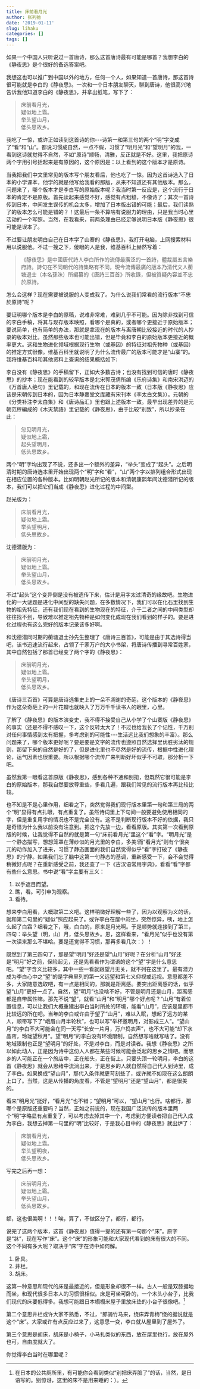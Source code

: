 ```yaml
---
title: 床前看月光
author: 张列弛
date: '2019-01-11'
slug: lihaku
categories: []
tags: []
---
```

如果一个中国人只听说过一首唐诗，那么这首唐诗最有可能是哪首？我想李白的《静夜思》是个很好的备选答案吧。 

我想这也可以推广到中国以外的地方，任何一个人，如果知道一首唐诗，那这首诗很可能就是李白的《静夜思》。一次和一个日本朋友聊天，聊到唐诗，他很高兴地告诉我他知道李白的《静夜思》，并拿出纸笔，写下了：

> 床前看月光，  
疑似地上霜。  
举头望山月，   
低头思故乡。  

我吃了一惊，或许正如读到这首诗的你---诗第一和第三句的两个“明”字变成了“看”和“山”。都说习惯成自然，一点不假，习惯了“明月光”和“望明月”的我，一看到这诗就觉得不自然，不如“原诗”顺畅，清雅，反正就是不好。这里，我把原诗两个字用引号括起来是有原因的，这个原因是：以上看到的这个版本才是原诗。  

当我把我们中文里常见的版本写个朋友看后，他也吃了一惊。因为这首诗选入了日本的小学课本，他学的就是他写给我看的那版，从来不知道还有其他版本。那么，问题来了，哪个版本才是李白写的原始版本呢？我当时第一反应是，这个流行于日本的肯定不是原版。首先读起来感觉不好，感觉有点粗糙，不像诗了；其次一首诗传到日本，中间发生误传的机会太多，增加了日本版出错的可能；最后，我们读熟了的版本怎么可能是错的？！这最后一条不算啥有说服力的理由，只是我当时心里活动的一个写照。当然，在我看来，前两条理由已经足够说明日本版《静夜思》很可能是误本了。  

不过要让朋友明白自己在日本学了山寨的《静夜思》，我打开电脑，上网搜索材料用以说服他。不过一搜之下，傻眼的人是我，维基百科上赫然写着：

> 《靜夜思》是中國唐代詩人李白所作的流傳最廣泛的一首詩，體裁屬五言樂府詩。詩句在不同朝代的詩集略有不同，現今流傳最廣的版本乃清代文人蘅塘退士（本名孫洙）所編纂的《唐詩三百首》所收錄，但被質疑內容並不忠於原詩。 

怎么会这样？现在需要被说服的人变成我了。为什么说我们常看的流行版本“不忠於原詩”呢？ 

要证明哪个版本是李白的原稿，说难非常难，难到几乎不可能。因为除非找到可信的李白手稿，将其与现存版本映照，看哪个是真的，或者哪个更接近于原始版本；要说简单，也有简单的办法，那就是拿现在的版本与离唐朝比较接近的时代的人抄录的版本对比，虽然那些版本也可能出错，但是毕竟和李白的原始版本更接近的概率更大。这和生物进化领域根据现行生物（或基因）的特征对祖先物种（或基因）的推定方式很像。维基百科里就说明了为什么流传最广的版本可能才是“山寨”的。我将维基百科和其他资料上查询的结果概括如下:  

李白没有《静夜思》的手稿留下，正如大多数古诗；也没有找到可信的唐时《静夜思》的抄本；现在能看到的较早版本是北宋郭茂倩所编《乐府诗集》和南宋洪迈的《万首唐人绝句》里记载的，和现在流传在日本的版本一致（日本版《静夜思》应该是宋朝传到日本的，因为日本静嘉堂文库藏有宋刊本《李太白文集》）。元朝的《分类补注李太白集》和《唐诗品汇》里也跟上述版本一致。最早出现差异的是元朝范梈編成的《木天禁語》里记载的《静夜思》，由于比较“别致”，所以抄录在此：

> 忽见明月光，  
疑似地上霜，   
起头望明月，   
低头思故乡。  

两个“明”字均出现了不说，还多出一个额外的差异，“举头”变成了“起头”。之后明清时期的唐诗选本里开始出现两个“明”字和“看”，“山”两个字以排列组合形式出现在相应位置的各种版本。比如明朝赵光所记的版本和清朝康熙年间沈德潜所记的版本，我们可以把它们当成《静夜思》进化过程的中间型。 

赵光版为： 

> 床前看月光，  
疑似地上霜。  
举头望明月，  
低头思故乡。   

沈德潜版为： 

> 床前明月光，  
疑似地上霜。  
举头望山月，  
低头思故乡。  

不过“起头”这个变异倒是没有被遗传下来，估计是用字太过清奇的缘故吧。生物进化的一大谜题是进化中间型的缺失问题，在多数情况下，我们可以在化石里找到生物的祖先特征，还有我们现在看到的生物现在的特征，介于二者之间的中间类型却往往找不到，导致难以推定祖先物种是如何变化成现在我们看到的样子的。要是进化过程也有这么完好的版本记录该多好啊。 

和沈德潜同时期的蘅塘退士孙先生整理了《唐诗三百首》，可能是由于其选诗得当吧，该书迅速流行起来，占领了千家万户的大小书架，将唐诗传播到寻常百姓家，其中自然包括了那首已经变了两个字的《静夜思》： 

>  床前明月光，   
疑似地上霜。  
举头望明月，  
低头思故乡。  

《唐诗三百首》可算是唐诗选集史上的一朵不凋谢的奇葩，这个版本的《静夜思》作为这朵奇葩上的一片花瓣也就映入了万万千千读书人的眼里，心里。  

了解了《静夜思》的版本演变史，我不得不接受自己从小学了个山寨版《静夜思》的事实（还是不得不感叹一下，这个反转太大了！不过也给我长了个记性，千万别对任何事情感到太有把握，多考虑别的可能性---生活远比我们想象的丰富）。那么问题来了，哪个版本更好呢？要是要是文字的流传也遵照自然选择里优胜劣汰的规则，那留下来的自然是好的了，但是进化里也不尽然是好的流传，根据中性进化理论，运气因素也很重要。所以根据哪个流传广来判断好坏似乎不可取，那分析一下吧。

虽然我第一眼看这首原版《静夜思》，感到各种不通和别扭，但既然它很可能是李白的原始版本，那我自然要放尊重些，多看几遍，跟我们常见的流行版本再比较比较。  

也不知是不是心里作用，细看之下，突然觉得我们现行版本里第一句和第三局的两个“明”显得有点扎眼，有点重复了。虽然诗词里上下句间一般要避免使用相同的字，但是重复用字的情况也不是完全没有。这不是判断现行版本不好的依据，我只是奇怪为什么我以前没有注意到。把这个先放一边，看看原版。其实第一次看到原版的时候，让我觉得不自然的就是第一句“床前看月光”里这个“看”字。“明月光”是一个静态描写，想想笼罩在薄纱似的月光里的李白，多美!而“看月光”则有个很突兀的动作加入了进来，习惯了静态画面的我们自然觉得似乎“看”字打破了《静夜思》的宁静。如果我们忘了脑中这第一句静态的基调，重新感受一下，会不会觉得稍微好点呢？在重新感受之前，我还查了一下《古汉语常用字典》，看看“看”字都有些什么意思。书中说“看”字主要有三义：  

1. 以手遮目而望。  
2. 瞧，看。可引申为观察。  
3. 看待。  

想来李白用看，大概取第二义吧。这样稍微好理解一些了，因为以观察为义的话，就和第二句里的“疑似”照应起来了。或许李白在屋中闷坐，突然惊异，咦，地上怎么起了白霜？细看之下，哦，白白的，原来是月光啊。于是顺势就连接到了第三，四句：举头望（明，山）月，低头思故乡。恩，这样看来，“看月光”似乎也没有第一次读来那么不堪哈。要是还觉得不习惯，那再多看几次：）！

既然到了第三四句了，那是望“明月”好还是望“山月”好呢？在分析“山月”好还是“明月”好之前，保险起见，还是先看看作为谓语的这个“望”字是什么意思吧。“望”字含义比较多，其中一些一看就跟望月无关，就不列在这里了。最有潜力成为李白心中之“望”的是字典里列的第一义远望和第七义仰视或远视。意思都差不多，大家随意选取吧，有一点是相同的，那就是距离感。要突出距离感的话，似乎望“山月”更好一点了。自然，望“明月”也没啥不好，不管是明月还是山月，距离感都是自带属性嘛。那先不说“望”，就看“山月”和“明月”哪个好点呢？“山月”有着位置信息，可以让我们大概重建出李白当时所处的环境，能看“山月”，应该是里都市比较远的所在吧。当年的李白或许由于望了“山月”，难以入眠，想起了远方的某人，顺带写下了“峨眉山月半轮秋”，也可以写“举杯邀明月，对影成三人”。“望山月”的李白不大可能会在同一天写“长安一片月，万户捣衣声”，也不大可能“却下水晶帘，玲珑望秋月”。望“明月”的李白没有环境限制，自然想写啥就写啥了。没有地域限制也正是“望明月”的好处，不是对李白，而是对读者。我想《静夜思》之所以如此动人，正是因为诗中这份人人都在某些时候可能会泛起的思乡之情吧。而思乡的人可能正在一个旅店中，正在船头，正在街上。只要头顶一轮明月，李白的这首《静夜思》就会从思绪中流淌出来，于是思乡的人就自然将自己代入到诗里，成了李白。如果换成“望山月”，那代入条件就更苛刻些了，或许就不如现在这么朗朗上口了。当然，这是从传播的角度看，不管是“望明月”还是“望山月”，都是很美的。   

看来“明月光”挺好，“看月光”也不错；“望明月”可以，“望山月”也行。啥都行，那哪个是原版还重要吗？当然，正如之前说的，现在我国广泛流传的版本里两个“明”字略显有点重复了，可以考虑去掉其中一个，考虑到方便读者把自己代入成为李白，我想去掉第一句里的“明”比较好，于是我心目中的《静夜思》就出炉了：  


> 床前看月光，  
疑似地上霜。  
举头望明夜，  
低头思故乡。  

写完之后再一想：  

> 床前明月光，   
疑似地上霜。  
举头望山月，  
低头思故乡。   

额，这也很美啊！！！唉，算了，不做区分了，都行，都行。   

说完了这两个版本，这首《静夜思》值得一提的还有第一句那个“床”。原字是“牀”，现在写作“床”。这个“床”的形象可能和大家现代看到的床有很大的不同。这个不同有多大呢？取决于“床”字在诗中如何解。  

1. 卧具。  
2. 井栏。  
3. 胡床。  

这第一种意思和现代的床是最接近的，但是形象却很不一样。古人一般是双膝据地而坐，和现代很多日本人的习惯很相似。床是可坐可卧的，一个木头小台子，比我们现代的床要低得多。我想可能跟日本榻榻米屋子里放床垫的小台子很像吧。[^1]   

第二个意思井栏或许大家不熟悉，不过，“郎骑竹马来，绕床弄青梅”绕的据说就是这个“床”。大家或许有点反应过来了，这意思一变，李白就从屋里到了屋外了。  

第三个意思是胡床，胡床是小椅子，小马扎类似的东西，放在屋里也行，放在屋外也可，自由度就大了。   

你觉得李白当时在哪里呢？


[^1]: 在日本的公共厕所里，有可能你会看到类似“别把床弄脏了”的话，当然，是日语写的。别惊讶，这里的床不是用来睡的：）。

